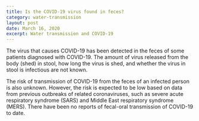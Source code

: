 ```yaml
---
title: Is the COVID-19 virus found in feces?
category: water-transmission
layout: post
date: March 16, 2020
excerpt: Water transmission and COVID-19
---
```


The virus that causes COVID-19 has been detected in the feces of some patients diagnosed with COVID-19. The amount of virus released from the body (shed) in stool, how long the virus is shed, and whether the virus in stool is infectious are not known.

The risk of transmission of COVID-19 from the feces of an infected person is also unknown. However, the risk is expected to be low based on data from previous outbreaks of related coronaviruses, such as severe acute respiratory syndrome (SARS) and Middle East respiratory syndrome (MERS). There have been no reports of fecal-oral transmission of COVID-19 to date.

